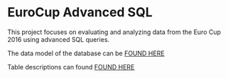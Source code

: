 # EuroCup Advanced SQL
This project focuses on evaluating and analyzing data from the Euro Cup 2016 using advanced SQL queries.

The data model of the database can be [FOUND HERE](soccer-database-data-model.png)

Table descriptions can found [FOUND HERE](https://github.com/NUsav77/EuroCup-Advanced-SQL/blob/313a8e329f468e8290ad1c100cb40d745f20b40c/Description%20of%20tables.pdf)
